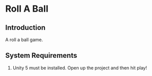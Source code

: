 Roll A Ball
===========

Introduction
------------
A roll a ball game.

System Requirements
-------------------
1. Unity 5 must be installed. Open up the project and then hit play!
